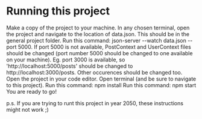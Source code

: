 # Running this project

Make a copy of the project to your machine.
In any chosen terminal, open the project and navigate to the location of data.json. This should be in the general project folder.
Run this command: json-server --watch data.json --port 5000. If port 5000 is not available, PostContext and UserContext files should be changed (port number 5000 should be changed to one available on your machine). Eg. port 3000 is available, so 'http://localhost:5000/posts' should be changed to http://localhost:3000/posts. Other occurences should be changed too.
Open the project in your code editor. Open terminal (and be sure to navigate to this project).
Run this command: npm install
Run this command: npm start
You are ready to go!

p.s. If you are trying to runt this project in year 2050, these instructions might not work ;)


